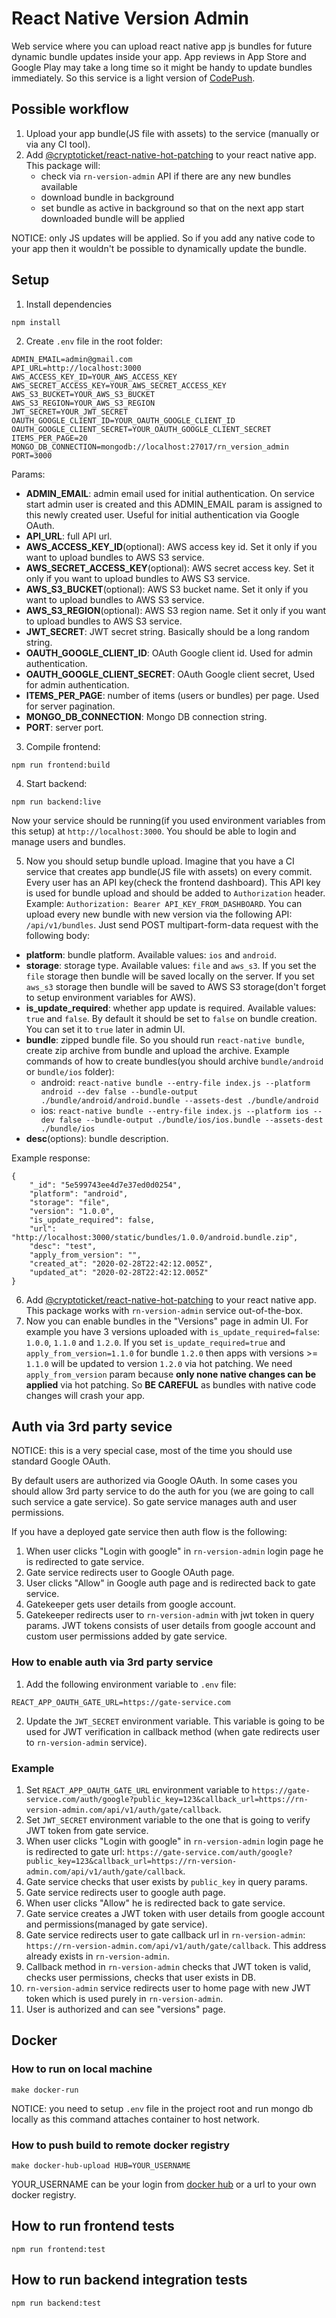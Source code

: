 # React Native Version Admin

Web service where you can upload react native app js bundles for future dynamic bundle updates inside your app. App reviews in App Store and Google Play may take a long time so it might be handy to update bundles immediately. So this service is a light version of [CodePush](https://microsoft.github.io/code-push/).

## Possible workflow
1. Upload your app bundle(JS file with assets) to the service (manually or via any CI tool).
2. Add [@cryptoticket/react-native-hot-patching](https://github.com/cryptoticket/react-native-hot-patching) to your react native app. This package will: 
	- check via `rn-version-admin` API if there are any new bundles available
	- download bundle in background
	- set bundle as active in background so that on the next app start downloaded bundle will be applied

NOTICE: only JS updates will be applied. So if you add any native code to your app then it wouldn't be possible to dynamically update the bundle.

## Setup
1. Install dependencies
```
npm install
```
2. Create `.env` file in the root folder:
```
ADMIN_EMAIL=admin@gmail.com
API_URL=http://localhost:3000
AWS_ACCESS_KEY_ID=YOUR_AWS_ACCESS_KEY
AWS_SECRET_ACCESS_KEY=YOUR_AWS_SECRET_ACCESS_KEY
AWS_S3_BUCKET=YOUR_AWS_S3_BUCKET
AWS_S3_REGION=YOUR_AWS_S3_REGION
JWT_SECRET=YOUR_JWT_SECRET
OAUTH_GOOGLE_CLIENT_ID=YOUR_OAUTH_GOOGLE_CLIENT_ID
OAUTH_GOOGLE_CLIENT_SECRET=YOUR_OAUTH_GOOGLE_CLIENT_SECRET
ITEMS_PER_PAGE=20
MONGO_DB_CONNECTION=mongodb://localhost:27017/rn_version_admin
PORT=3000
```
Params:
- **ADMIN_EMAIL**: admin email used for initial authentication. On service start admin user is created and this ADMIN_EMAIL param is assigned to this newly created user. Useful for initial authentication via Google OAuth.
- **API_URL**: full API url.
- **AWS_ACCESS_KEY_ID**(optional): AWS access key id. Set it only if you want to upload bundles to AWS S3 service.
- **AWS_SECRET_ACCESS_KEY**(optional): AWS secret access key. Set it only if you want to upload bundles to AWS S3 service.
- **AWS_S3_BUCKET**(optional): AWS S3 bucket name. Set it only if you want to upload bundles to AWS S3 service.
- **AWS_S3_REGION**(optional): AWS S3 region name. Set it only if you want to upload bundles to AWS S3 service.
- **JWT_SECRET**: JWT secret string. Basically should be a long random string.
- **OAUTH_GOOGLE_CLIENT_ID**: OAuth Google client id. Used for admin authentication.
- **OAUTH_GOOGLE_CLIENT_SECRET**: OAuth Google client secret, Used for admin authentication.
- **ITEMS_PER_PAGE**: number of items (users or bundles) per page. Used for server pagination.
- **MONGO_DB_CONNECTION**: Mongo DB connection string.
- **PORT**: server port.

3. Compile frontend:
```
npm run frontend:build
```

4. Start backend:
```
npm run backend:live
```

Now your service should be running(if you used environment variables from this setup) at `http://localhost:3000`. You should be able to login and manage users and bundles.

5. Now you should setup bundle upload. Imagine that you have a CI service that creates app bundle(JS file with assets) on every commit. Every user has an API key(check the frontend dashboard). This API key is used for bundle upload and should be added to `Authorization` header. Example: `Authorization: Bearer API_KEY_FROM_DASHBOARD`. You can upload every new bundle with new version via the following API: `/api/v1/bundles`. Just send POST multipart-form-data request with the following body:
- **platform**: bundle platform. Available values: `ios` and `android`.
- **storage**: storage type. Available values: `file` and `aws_s3`. If you set the `file` storage then bundle will be saved locally on the server. If you set `aws_s3` storage then bundle will be saved to AWS S3 storage(don't forget to setup environment variables for AWS).
- **is_update_required**: whether app update is required. Available values: `true` and `false`. By default it should be set to `false` on bundle creation. You can set it to `true` later in admin UI.
- **bundle**: zipped bundle file. So you should run `react-native bundle`, create zip archive from bundle and upload the archive. Example commands of how to create bundles(you should archive `bundle/android` or `bundle/ios` folder):
  - android: `react-native bundle --entry-file index.js --platform android --dev false --bundle-output ./bundle/android/android.bundle --assets-dest ./bundle/android`
  - ios: `react-native bundle --entry-file index.js --platform ios --dev false --bundle-output ./bundle/ios/ios.bundle --assets-dest ./bundle/ios`
- **desc**(options): bundle description.

Example response:
```
{
    "_id": "5e599743ee4d7e37ed0d0254",
    "platform": "android",
    "storage": "file",
    "version": "1.0.0",
    "is_update_required": false,
    "url": "http://localhost:3000/static/bundles/1.0.0/android.bundle.zip",
    "desc": "test",
    "apply_from_version": "",
    "created_at": "2020-02-28T22:42:12.005Z",
    "updated_at": "2020-02-28T22:42:12.005Z"
}
```

6. Add [@cryptoticket/react-native-hot-patching](https://github.com/cryptoticket/react-native-hot-patching) to your react native app. This package works with `rn-version-admin` service out-of-the-box.
7. Now you can enable bundles in the "Versions" page in admin UI. For example you have 3 versions uploaded with `is_update_required=false`: `1.0.0`, `1.1.0` and `1.2.0`. If you set `is_update_required=true` and `apply_from_version=1.1.0` for bundle `1.2.0` then apps with versions >= `1.1.0` will be updated to version `1.2.0` via hot patching. We need `apply_from_version` param because **only none native changes can be applied** via hot patching. So **BE CAREFUL** as bundles with native code changes will crash your app. 

## Auth via 3rd party sevice

NOTICE: this is a very special case, most of the time you should use standard Google OAuth.

By default users are authorized via Google OAuth. In some cases you should allow 3rd party service to do the auth for you (we are going to call such service a gate service). So gate service manages auth and user permissions. 

If you have a deployed gate service then auth flow is the following:
1. When user clicks "Login with google" in `rn-version-admin` login page he is redirected to gate service.
2. Gate service redirects user to Google OAuth page.
3. User clicks "Allow" in Google auth page and is redirected back to gate service.
4. Gatekeeper gets user details from google account.
5. Gatekeeper redirects user to `rn-version-admin` with jwt token in query params. JWT tokens consists of user details from google account and custom user permissions added by gate service.

### How to enable auth via 3rd party service
1. Add the following environment variable to `.env` file:
```
REACT_APP_OAUTH_GATE_URL=https://gate-service.com
```
2. Update the `JWT_SECRET` environment variable. This variable is going to be used for JWT verification in callback method (when gate redirects user to `rn-version-admin` service).

### Example
1. Set `REACT_APP_OAUTH_GATE_URL` environment variable to `https://gate-service.com/auth/google?public_key=123&callback_url=https://rn-version-admin.com/api/v1/auth/gate/callback`.
2. Set `JWT_SECRET` environment variable to the one that is going to verify JWT token from gate service.
3. When user clicks "Login with google" in `rn-version-admin` login page he is redirected to gate url: `https://gate-service.com/auth/google?public_key=123&callback_url=https://rn-version-admin.com/api/v1/auth/gate/callback`.
4. Gate service checks that user exists by `public_key` in query params.
5. Gate service redirects user to google auth page.
6. When user clicks "Allow" he is redirected back to gate service.
7. Gate service creates a JWT token with user details from google account and permissions(managed by gate service).
8. Gate service redirects user to gate callback url in `rn-version-admin`: `https://rn-version-admin.com/api/v1/auth/gate/callback`. This address already exists in `rn-version-admin`.
9. Callback method in `rn-version-admin` checks that JWT token is valid, checks user permissions, checks that user exists in DB.
10. `rn-version-admin` service redirects user to home page with new JWT token which is used purely in `rn-version-admin`.
11. User is authorized and can see "versions" page.

## Docker
### How to run on local machine
```
make docker-run
```
NOTICE: you need to setup `.env` file in the project root and run mongo db locally as this command attaches container to host network.
### How to push build to remote docker registry
```
make docker-hub-upload HUB=YOUR_USERNAME
```
YOUR_USERNAME can be your login from [docker hub](https://hub.docker.com/) or a url to your own docker registry.


## How to run frontend tests
```
npm run frontend:test
```

## How to run backend integration tests
```
npm run backend:test
```
